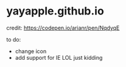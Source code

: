 # yayapple.github.io
credit:
https://codepen.io/arianr/pen/NqdyqE

to do: 
- change icon
- add support for IE  LOL just kidding
